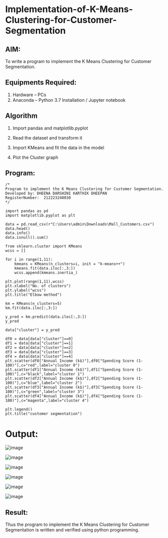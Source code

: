 # Implementation-of-K-Means-Clustering-for-Customer-Segmentation

## AIM:
To write a program to implement the K Means Clustering for Customer Segmentation.

## Equipments Required:
1. Hardware – PCs
2. Anaconda – Python 3.7 Installation / Jupyter notebook

## Algorithm
1. Import pandas and matplotlib.pyplot

2. Read the dataset and transform it

3. Import KMeans and fit the data in the model

4. Plot the Cluster graph 


## Program:
```
/*
Program to implement the K Means Clustering for Customer Segmentation.
Developed by: DHEENA DARSHINI KARTHIK DHEEPAN
RegisterNumber:  212223240030
*/
```


```
import pandas as pd
import matplotlib.pyplot as plt

data = pd.read_csv(r"C:\Users\admin\Downloads\Mall_Customers.csv")
data.head()
data.info()
data.isnull().sum()

from sklearn.cluster import KMeans
wcss = []

for i in range(1,11):
    kmeans = KMeans(n_clusters=i, init = "k-means++")
    kmeans.fit(data.iloc[:,3:])
    wcss.append(kmeans.inertia_)

plt.plot(range(1,11),wcss)
plt.xlabel("No. of clusters")
plt.ylabel("wcss")
plt.title("Elbow method")

km = KMeans(n_clusters=5)
km.fit(data.iloc[:,3:])

y_pred = km.predict(data.iloc[:,3:])
y_pred

data["cluster"] = y_pred

df0 = data[data["cluster"]==0]
df1 = data[data["cluster"]==1]
df2 = data[data["cluster"]==2]
df3 = data[data["cluster"]==3]
df4 = data[data["cluster"]==4]
plt.scatter(df0["Annual Income (k$)"],df0["Spending Score (1-100)"],c="red",label="cluster 0")
plt.scatter(df1["Annual Income (k$)"],df1["Spending Score (1-100)"],c="black",label="cluster 1")
plt.scatter(df2["Annual Income (k$)"],df2["Spending Score (1-100)"],c="blue",label="cluster 2")
plt.scatter(df3["Annual Income (k$)"],df3["Spending Score (1-100)"],c="green",label="cluster 3")
plt.scatter(df4["Annual Income (k$)"],df4["Spending Score (1-100)"],c="magenta",label="cluster 4")

plt.legend()
plt.title("customer segmentation")
```
# Output:

![image](https://github.com/user-attachments/assets/b25dd3fa-4f7e-4aa3-8dae-57f8957972d4)

![image](https://github.com/user-attachments/assets/83fdd7db-9909-48f3-a7d3-2463aab12896)

![image](https://github.com/user-attachments/assets/8616e65f-4b98-4070-92ea-d3b4fcd31e58)

![image](https://github.com/user-attachments/assets/3a86fe56-0961-47e4-a4dd-105ca3678bcb)

![image](https://github.com/user-attachments/assets/fdf9fb6d-6276-4b82-afd1-fd4559008178)

![image](https://github.com/user-attachments/assets/77622b32-0d12-4966-afd7-ce401f4c8699)


## Result:
Thus the program to implement the K Means Clustering for Customer Segmentation is written and verified using python programming.
